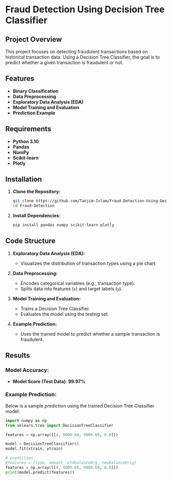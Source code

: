 # Fraud Detection Using Decision Tree Classifier

## Project Overview

This project focuses on detecting fraudulent transactions based on historical transaction data. Using a Decision Tree Classifier, the goal is to predict whether a given transaction is fraudulent or not.

## Features

- **Binary Classification**
- **Data Preprocessing**
- **Exploratory Data Analysis (EDA)**
- **Model Training and Evaluation**
- **Prediction Example**

## Requirements

- **Python 3.10**
- **Pandas**
- **NumPy**
- **Scikit-learn**
- **Plotly**

## Installation

1. **Clone the Repository:**

    ```bash
    git clone https://github.com/Tanjim-Islam/Fraud-Detection-Using-Decision-Tree-Classifier.git
    cd Fraud-Detection
    ```

2. **Install Dependencies:**

    ```bash
    pip install pandas numpy scikit-learn plotly
    ```

## Code Structure

1. **Exploratory Data Analysis (EDA):**
   - Visualizes the distribution of transaction types using a pie chart.

2. **Data Preprocessing:**
   - Encodes categorical variables (e.g., transaction type).
   - Splits data into features (`x`) and target labels (`y`).

3. **Model Training and Evaluation:**
   - Trains a Decision Tree Classifier.
   - Evaluates the model using the testing set.

4. **Example Prediction:**
   - Uses the trained model to predict whether a sample transaction is fraudulent.

## Results

### Model Accuracy:

- **Model Score (Test Data)**: **99.97%**

### Example Prediction:

Below is a sample prediction using the trained Decision Tree Classifier model:

```python
import numpy as np
from sklearn.tree import DecisionTreeClassifier

features = np.array([[4, 9000.60, 9000.60, 0.0]])

model = DecisionTreeClassifier()
model.fit(xtrain, ytrain) 

# prediction
#features = [type, amount, oldbalanceOrg, newbalanceOrig]
features = np.array([[4, 9000.60, 9000.60, 0.0]])
print(model.predict(features))
```
